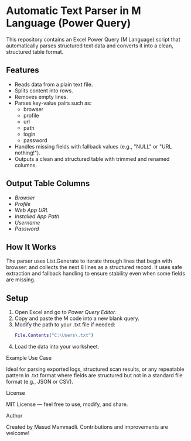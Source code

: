 # Automatic Text Parser in M Language (Power Query)

This repository contains an Excel Power Query (M Language) script that automatically parses structured text data and converts it into a clean, structured table format.

## Features

- Reads data from a plain text file.
- Splits content into rows.
- Removes empty lines.
- Parses key-value pairs such as:
  - browser
  - profile
  - url
  - path
  - login
  - password
- Handles missing fields with fallback values (e.g., "NULL" or "URL nothing!").
- Outputs a clean and structured table with trimmed and renamed columns.

## Output Table Columns

- *Browser*
- *Profile*
- *Web App URL*
- *Installed App Path*
- *Username*
- *Password*

## How It Works

The parser uses List.Generate to iterate through lines that begin with browser: and collects the next 8 lines as a structured record. It uses safe extraction and fallback handling to ensure stability even when some fields are missing.

## Setup

1. Open Excel and go to *Power Query Editor*.
2. Copy and paste the M code into a new blank query.
3. Modify the path to your .txt file if needed:
   ```m
   File.Contents("C:\Users\.txt")

4.	Load the data into your worksheet.

Example Use Case

Ideal for parsing exported logs, structured scan results, or any repeatable pattern in .txt format where fields are structured but not in a standard file format (e.g., JSON or CSV).

License

MIT License — feel free to use, modify, and share.

Author

Created by Masud Mammadli. Contributions and improvements are welcome!
